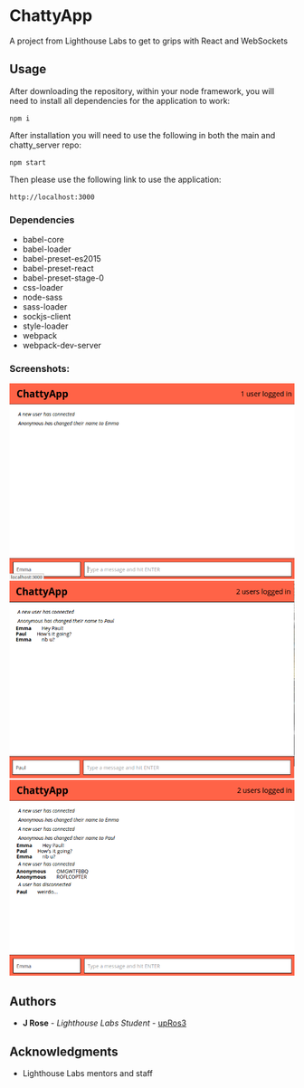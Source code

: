 # ChattyApp

A project from Lighthouse Labs to get to grips with React and WebSockets

## Usage

After downloading the repository, within your node framework, you will need to install all dependencies for the application to work:

```
npm i
```

After installation you will need to use the following in both the main and chatty_server repo:

```
npm start
```

Then please use the following link to use the application:

```
http://localhost:3000
```

### Dependencies

* babel-core
* babel-loader
* babel-preset-es2015
* babel-preset-react
* babel-preset-stage-0
* css-loader
* node-sass
* sass-loader
* sockjs-client
* style-loader
* webpack
* webpack-dev-server

### Screenshots:

!["First User"](https://github.com/upRos3/chattyApp/blob/master/docs/singleuser.png)
!["Conversation"](https://github.com/upRos3/chattyApp/blob/master/docs/conversation1.png)
!["More Conversation"](https://github.com/upRos3/chattyApp/blob/master/docs/conversation2.png)

## Authors

* **J Rose** - _Lighthouse Labs Student_ - [upRos3](https://github.com/upRos3)

## Acknowledgments

* Lighthouse Labs mentors and staff
